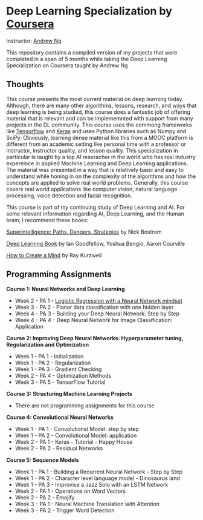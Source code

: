 # Deep Learning Specialization by [Coursera](https://www.coursera.org)

Instructor: [Andrew Ng](http://www.andrewng.org)

This repository contains a compiled version of my projects that were completed in a span of 5 months while taking the Deep Learning Specialization on Coursera taught by Andrew Ng

## Thoughts
This course presents the most current material on deep learning today. Although, there are many other algorithms, lessons, research, and ways that deep learning is being studied, this course does a fantastic job of offering material that is relevant and can be implememnted with support from many projects in the DL community. This course uses the commong frameworks like [Tensorflow](https://www.tensorflow.org) and [Keras](https://keras.io) and uses Python libraries such as Numpy and SciPy. 
Obviously, learning dense material like this from a MOOC platform is different from an academic setting like personal time with a professor or instructor, instructor quality, and lesson quality. This specialization in particular is taught by a top AI reseracher in the world who has real industry expereince in applied Machine Learning and Deep Learning applications. 
The material was presented in a way that is relatively basic and easy to understand while honing in on the complexity of the algorithms and how the concepts are applied to solve real world problems. Generally, this course covers real world applications like computer vision, natural language processing, voice detection and facial recognition.

This course is part of my continuing study of Deep Learning and AI.
For some relevant information regarding AI, Deep Learning, and the Human brain; I recommend these books:

[Superintelligence: Paths, Dangers, Strategies](https://www.amazon.com/Superintelligence-Dangers-Strategies-Nick-Bostrom/dp/0198739834/ref=la_B001HCZVL8_1_1?s=books&ie=UTF8&qid=1519590151&sr=1-1) by Nick Bostrom

[Deep Learning Book](http://www.deeplearningbook.org/) by Ian Goodfellow, Yoshua Bengio, Aaron Courville

[How to Create a Mind](https://www.amazon.com/dp/B007V65UUG/ref=dp-kindle-redirect?_encoding=UTF8&btkr=1) by Ray Kurzweil

## Programming Assignments
**Course 1: Neural Networks and Deep Learning**
- Week 2 - PA 1 - [Logistic Regression with a Neural Network mindset](https://github.com/njcurtis3/Deep-Learning-Specialization-Coursera/blob/master/Neural%20Networks%20and%20Deep%20Learning/Logistic%20Regression%20with%20a%20Neural%20Network%20mindset.ipynb)
- Week 3 - PA 2 - Planar data classification with one hidden layer
- Week 4 - PA 3 - Building your Deep Neural Network: Step by Step
- Week 4 - PA 4 - Deep Neural Network for Image Classification: Application

**Course 2: Improving Deep Neural Networks: Hyperparameter tuning, Regularization and Optimization**
- Week 1 - PA 1 - Initialization
- Week 1 - PA 2 - Regularization
- Week 1 - PA 3 - Gradient Checking
- Week 2 - PA 4 - Optimization Methods
- Week 3 - PA 5 - TensorFlow Tutorial

**Course 3: Structuring Machine Learning Projects**
- There are not programming assignments for this course

**Course 4: Convolutional Neural Networks**
- Week 1 - PA 1 - Convolutional Model: step by step
- Week 1 - PA 2 - Convolutional Model: application
- Week 2 - PA 1 - Keras - Tutorial - Happy House
- Week 2 - PA 2 - Residual Networks

**Course 5: Sequence Models**
- Week 1 - PA 1 - Building a Recurrent Neural Network - Step by Step
- Week 1 - PA 2 - Character level language model - Dinosaurus land
- Week 1 - PA 3 - Improvise a Jazz Solo with an LSTM Network 
- Week 2 - PA 1 - Operations on Word Vectors
- Week 2 - PA 2 - Emojify
- Week 3 - PA 1 - Neural Machine Translation with Attention
- Week 3 - PA 2 - Trigger Word Detection


